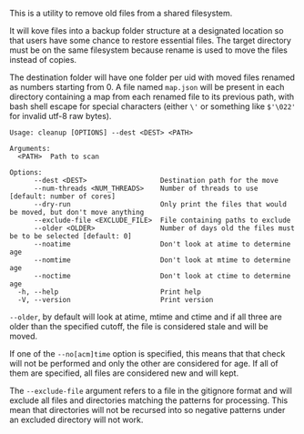 This is a utility to remove old files from a shared filesystem.

It will kove files into a backup folder structure at a designated
location so that users have some chance to restore essential
files. The target directory must be on the same filesystem because
rename is used to move the files instead of copies.

The destination folder will have one folder per uid with moved files
renamed as numbers starting from 0. A file named `map.json` will be
present in each directory containing a map from each renamed file to
its previous path, with bash shell escape for special characters
(either `\'` or something like `$'\022'` for invalid utf-8 raw bytes).

```
Usage: cleanup [OPTIONS] --dest <DEST> <PATH>

Arguments:
  <PATH>  Path to scan

Options:
      --dest <DEST>                  Destination path for the move
      --num-threads <NUM_THREADS>    Number of threads to use [default: number of cores]
      --dry-run                      Only print the files that would be moved, but don't move anything
      --exclude-file <EXCLUDE_FILE>  File containing paths to exclude
      --older <OLDER>                Number of days old the files must be to be selected [default: 0]
      --noatime                      Don't look at atime to determine age
      --nomtime                      Don't look at mtime to determine age
      --noctime                      Don't look at ctime to determine age
  -h, --help                         Print help
  -V, --version                      Print version
```

`--older`, by default will look at atime, mtime and ctime and if all
three are older than the specified cutoff, the file is considered
stale and will be moved.

If one of the `--no[acm]time` option is specified, this means that
that check will not be performed and only the other are considered for
age. If all of them are specified, all files are considered new and
will kept.

The `--exclude-file` argument refers to a file in the gitignore format
and will exclude all files and directories matching the patterns for
processing. This mean that directories will not be recursed into so
negative patterns under an excluded directory will not work.
